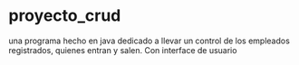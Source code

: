 # proyecto_crud
una programa hecho en java dedicado a llevar un control de los empleados registrados, quienes entran y salen. Con interface de usuario

